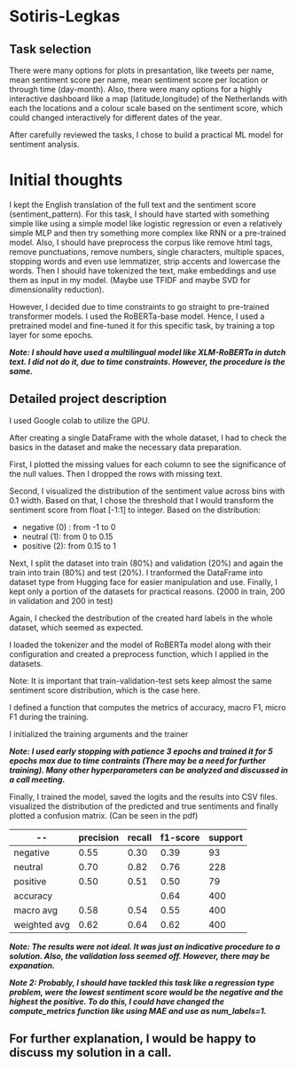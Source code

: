 # Sotiris-Legkas

## Task selection
There were many options for plots in presantation, like tweets per name, mean sentiment score per name, mean sentiment score per location or through time (day-month). Also, there were many options for a highly interactive dashboard like a map (latitude,longitude) of the Netherlands with each the locations and a colour scale based on the sentiment score, which could changed interactively for different dates of the year.

After carefully reviewed the tasks, I chose to build a practical ML model for sentiment analysis.

# Initial thoughts
I kept the English translation of the full text and the sentiment score (sentiment_pattern). For this task, I should have started with something simple like using a simple model like logistic regression or even a relatively simple MLP and then try something more complex like RNN or a pre-trained model. Also, I should have preprocess the corpus like remove html tags, remove punctuations, remove numbers, single characters, multiple spaces, stopping words and even use lemmatizer, strip accents and lowercase the words. Then I should have tokenized the text, make embeddings and use them as input in my model. (Maybe use TFIDF and maybe SVD for dimensionality reduction).

However, I decided due to time constraints to go straight to pre-trained transformer models. I used the RoBERTa-base model. Hence, I used a pretrained model and fine-tuned it for this specific task, by training a top layer for some epochs.

***Note: I should have used a multilingual model like XLM-RoBERTa in dutch text. I did not do it, due to time constraints. However, the procedure is the same.***

## Detailed project description
I used Google colab to utilize the GPU.

After creating a single DataFrame with the whole dataset, I had to check the basics in the dataset and make the necessary data preparation.

First, I plotted the missing values for each column to see the significance of the null values. Then I dropped the rows with missing text.

Second, I visualized the distribution of the sentiment value across bins with 0.1 width.
Based on that, I chose the threshold that I would transform the sentiment score from float [-1:1] to integer.
Based on the distribution:
* negative (0) : from -1 to 0
* neutral (1): from 0 to 0.15
* positive (2): from 0.15 to 1

Next, I split the dataset into train (80%) and validation (20%) and again the train into train (80%) and test (20%).
I tranformed the DataFrame into dataset type from Hugging face for easier manipulation and use.
Finally, I kept only a portion of the datasets for practical reasons. (2000 in train, 200 in validation and 200 in test)

Again, I checked the destribution of the created hard labels in the whole dataset, which seemed as expected.

I loaded the tokenizer and the model of RoBERTa model along with their configuration and created a preprocess function, which I applied in the datasets.

Note: It is important that train-validation-test sets keep almost the same sentiment score distribution, which is the case here.

I defined a function that computes the metrics of accuracy, macro F1, micro F1 during the training.

I initialized the training arguments and the trainer

***Note: I used early stopping with patience 3 epochs and trained it for 5 epochs max due to time contraints (There may be a need for further training). Many other hyperparameters can be analyzed and discussed in a call meeting.***

Finally, I trained the model, saved the logits and the results into CSV files. visualized the distribution of the predicted and true sentiments and finally plotted a confusion matrix. (Can be seen in the pdf)


-- | precision |   recall  |f1-score |  support
------------- | -------------|-------------|-------------|-------------
negative    |   0.55 |     0.30  |    0.39  |      93
neutral     |  0.70    |  0.82    |  0.76   |    228
positive    |   0.50    |  0.51    |  0.50   |     79
accuracy   |           |         |    0.64  |     400
macro avg       |0.58|      0.54 |     0.55  |     400
weighted avg     |  0.62    |  0.64    |  0.62   |    400

***Note: The results were not ideal. It was just an indicative procedure to a solution. Also, the validation loss seemed off. However, there may be expanation.***

***Note 2: Probably, I should have tackled this task like a regression type problem, were the lowest sentiment score would be the negative and the highest the positive. To do this, I could have changed the compute_metrics function like using MAE and use as num_labels=1.***

## For further explanation, I would be happy to discuss my solution in a call.

